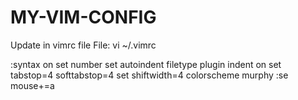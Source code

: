 # MY-VIM-CONFIG
Update in vimrc file
File: vi ~/.vimrc

:syntax on
set number
set autoindent
filetype plugin indent on
set tabstop=4 softtabstop=4
set shiftwidth=4
colorscheme murphy
:se mouse+=a
